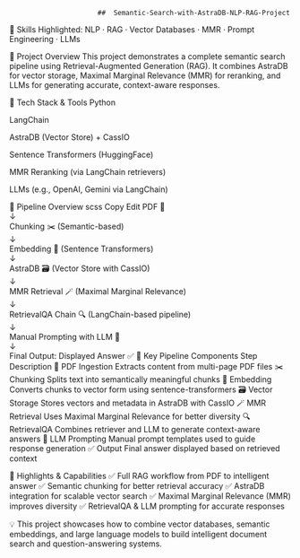 
                          ##  Semantic-Search-with-AstraDB-NLP-RAG-Project




📂 Skills Highlighted: NLP · RAG · Vector Databases · MMR · Prompt Engineering · LLMs

📘 Project Overview
This project demonstrates a complete semantic search pipeline using Retrieval-Augmented Generation (RAG). It combines AstraDB for vector storage, Maximal Marginal Relevance (MMR) for reranking, and LLMs for generating accurate, context-aware responses.

🔧 Tech Stack & Tools
Python

LangChain

AstraDB (Vector Store) + CassIO

Sentence Transformers (HuggingFace)

MMR Reranking (via LangChain retrievers)

LLMs (e.g., OpenAI, Gemini via LangChain)

🔁 Pipeline Overview
scss
Copy
Edit
PDF 📄  
   ↓  
Chunking ✂️ (Semantic-based)  
   ↓  
Embedding 🧬 (Sentence Transformers)  
   ↓  
AstraDB 🗃 (Vector Store with CassIO)  
   ↓  
MMR Retrieval 🪄 (Maximal Marginal Relevance)  
   ↓  
RetrievalQA Chain 🔍 (LangChain-based pipeline)  
   ↓  
Manual Prompting with LLM 🧠  
   ↓  
Final Output: Displayed Answer ✅
🧩 Key Pipeline Components
Step	Description
📄 PDF Ingestion	Extracts content from multi-page PDF files
✂️ Chunking	Splits text into semantically meaningful chunks
🧬 Embedding	Converts chunks to vector form using sentence-transformers
🗃 Vector Storage	Stores vectors and metadata in AstraDB with CassIO
🪄 MMR Retrieval	Uses Maximal Marginal Relevance for better diversity
🔍 RetrievalQA	Combines retriever and LLM to generate context-aware answers
🧠 LLM Prompting	Manual prompt templates used to guide response generation
✅ Output	Final answer displayed based on retrieved context

📌 Highlights & Capabilities
✅ Full RAG workflow from PDF to intelligent answer
✅ Semantic chunking for better retrieval accuracy
✅ AstraDB integration for scalable vector search
✅ Maximal Marginal Relevance (MMR) improves diversity
✅ RetrievalQA & LLM prompting for accurate responses

💡 This project showcases how to combine vector databases, semantic embeddings, and large language models to build intelligent document search and question-answering systems.
